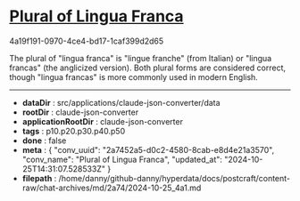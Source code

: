 # [Plural of Lingua Franca](https://claude.ai/chat/2a7452a5-d0c2-4580-8cab-e8d4e21a3570)

4a19f191-0970-4ce4-bd17-1caf399d2d65

 The plural of "lingua franca" is "lingue franche" (from Italian) or "lingua francas" (the anglicized version). Both plural forms are considered correct, though "lingua francas" is more commonly used in modern English.

---

* **dataDir** : src/applications/claude-json-converter/data
* **rootDir** : claude-json-converter
* **applicationRootDir** : claude-json-converter
* **tags** : p10.p20.p30.p40.p50
* **done** : false
* **meta** : {
  "conv_uuid": "2a7452a5-d0c2-4580-8cab-e8d4e21a3570",
  "conv_name": "Plural of Lingua Franca",
  "updated_at": "2024-10-25T14:31:07.528533Z"
}
* **filepath** : /home/danny/github-danny/hyperdata/docs/postcraft/content-raw/chat-archives/md/2a74/2024-10-25_4a1.md